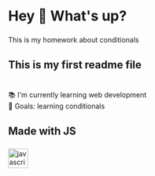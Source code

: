 <h1 align="left">Hey 👋 What's up?</h1>

###

<p align="left">This is my homework about conditionals</p>

###

<h2 align="left">This is my first readme file</h2>

###

<p align="left"><br>📚 I'm currently learning web development<br>🎯 Goals: learning conditionals<br>

###

<h2 align="left">Made with JS</h2>

###

<div align="left">
  <img src="https://cdn.jsdelivr.net/gh/devicons/devicon/icons/javascript/javascript-original.svg" height="40" alt="javascript logo"  />
  <img width="12" />
</div>

###
